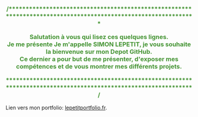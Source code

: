 <h3  style="text-align: center"><font style="color: rgb(69, 148, 52);">
/**************************************************************************************************************
  
Salutation à vous qui lisez ces quelques lignes.  
Je me présente Je m'appelle SIMON LEPETIT, je vous souhaite la bienvenue sur mon Depot GitHub.  
Ce dernier a pour but de me présenter, d'exposer mes compétences et de vous montrer mes différents projets.  
  
**************************************************************************************************************/
</font></h3>

Lien vers mon portfolio: [lepetitportfolio.fr](https://www.lepetitportfolio.fr).

<!--
**LepetitPortfolio/LepetitPortfolio** is a ✨ _special_ ✨ repository because its `README.md` (this file) appears on your GitHub profile.

Here are some ideas to get you started:

- 🔭 I’m currently working on ...
- 🌱 I’m currently learning ...
- 👯 I’m looking to collaborate on ...
- 🤔 I’m looking for help with ...
- 💬 Ask me about ...
- 📫 How to reach me: ...
- 😄 Pronouns: ...
- ⚡ Fun fact: ...
-->
